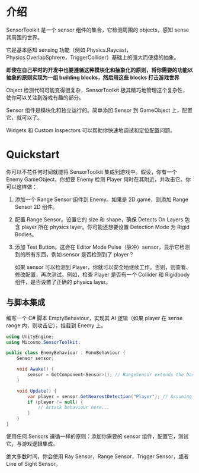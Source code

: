 # 介绍

SensorToolkit 是一个 sensor 组件的集合，它检测周围的 objects，感知 sense 其周围的世界。

它是基本感知 sensing 功能（例如 Physics.Raycast，Physics.OverlapSphrere，TriggerCollider）基础上的强大而便捷的抽象。

**即使在自己平时的开发中也要遵循这种模块化和抽象化的原则，将你需要的功能以抽象的原则实现为一组 building blocks，然后用这些 blocks 打击游戏世界**

Object 检测代码可能变得很复杂，SensorToolkit 极其精巧地管理这个复杂性，使你可以关注到游戏有趣的部分。

Sensor 组件是模块化和独立运行的。简单添加 Sensor 到 GameObject 上，配置它，就可以了。

Widgets 和 Custom Inspectors 可以帮助你快速地调试和定位配置问题。

# Quickstart 

你可以不花任何时间就能将 SensorToolkit 集成到游戏中。假设，你有一个 Enemy GameObject，你想要 Enemy 检测 Player 何时在其附近，并攻击它。你可以这样做：

1. 添加一个 Range Sensor 组件到 Enemy。如果是 2D game，则添加 Range Sensor 2D 组件。
2. 配置 Range Sensor。设置它的 size 和 shape，确保 Detects On Layers 包含 player 所在 physics layer。你可能还想要设置 Detection Mode 为 Rigid Bodies。
3. 添加 Test Button。这会在 Editor Mode Pulse（脉冲）sensor，显示它检测到的所有东西，例如 sensor 是否检测到了 player？
  
   如果 sensor 可以检测到 Player，你就可以安全地继续工作。否则，则查看、修改配置，再次测试。例如，检查 Player 是否有一个 Collider 和 Rigidbody 组件，是否设置了正确的 physics layer。

## 与脚本集成

编写一个 C# 脚本 EmptyBehaviour，实现其 AI 逻辑（如果 player 在 sense range 内，则攻击它），挂载到 Enemy 上。

```C#
using UnityEngine;
using Micosmo.SensorToolkit;

public class EnemyBehaviour : MonoBehaviour {
    Sensor sensor;

    void Awake() {
        sensor = GetComponent<Sensor>(); // RangeSensor extends the base class: Sensor
    }

    void Update() {
        var player = sensor.GetNearestDetection("Player"); // Assuming the player has the 'Player' tag assigned
        if (player != null) {
            // Attack behaviour here...
        }
    }
}
```

使用任何 Sensors 遵循一样的原则：添加你需要的 sensor 组件，配置它，测试它，与游戏逻辑集成。

绝大多数时间，你会使用 Ray Sensor，Range Sensor，Trigger Sensor，或者 Line of Sight Sensor。
